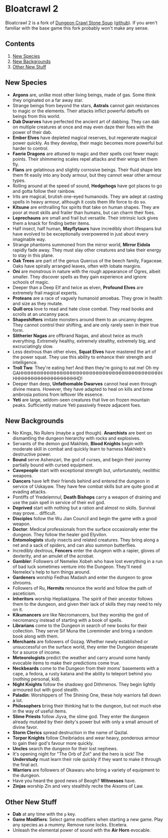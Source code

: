 # Bloatcrawl 2

Bloatcrawl 2 is a fork of [Dungeon Crawl Stone Soup](https://crawl.develz.org/) ([github](https://github.com/crawl/crawl)). If you aren't familiar with the base game this fork probably won't make any sense.

## Contents

1. [New Species](#new-species)
2. [New Backgrounds](#new-backgrounds)
3. [Other New Stuff](#other-new-stuff)

## New Species

* **Argons** are, unlike most other living beings, made of gas. Some think they originated on a far away star.
* Strange beings from beyond the stars, **Astrals** cannot gain resistances to magic or the elements. Their attacks inflict powerful debuffs on beings from this world.
* **Dab Dwarves** have perfected the ancient art of dabbing. They can dab on multiple creatures at once and may even daze their foes with the power of their dab.
* **Ember Elves** have depleted magical reserves, but regenerate magical power quickly. As they develop, their magic becomes more powerful but harder to control.
* **Faerie Dragons** are attuned to magic and their spells cost fewer magic points. Their shimmering scales repel attacks and their wings let them fly.
* **Flans** are gelatinous and slightly corrosive beings. Their fluid shape lets them fit easily into any body armour, but they cannot wear other armour types.
* Rolling around at the speed of sound, **Hedgehogs** have got places to go and gotta follow their rainbow.
* Irits are magical, brutish one-eyed humanoids. They are adept at casting spells in heavy armour, although it costs them life force to do so.
* **Kitsune** are enthralling fox spirits that take on human shapes. They are poor at most skills and frailer than humans, but can charm their foes.
* **Leprechauns** are small and frail but versatile. Their intrinsic luck gives them a knack for finding better items.
* Half insect, half human, **Mayflytaurs** have incredibly short lifespans but have evolved to be exceptionally overpowered in just about every imaginable way.
* Strange phantoms summoned from the mirror world, **Mirror Eidola** rapidly fade away. They must slay other creatures and take their energy to stay in this plane.
* **Oak Trees** are part of the genus Quercus of the beech family, Fagaceae. Oaks have spirally arranged leaves, often with lobate margins.
* **Oni** are monstrous in nature with the rough appearance of Ogres, albeit smaller. They discover spells as they gain experience and ignore schools of magic.
* Deeper than a Deep Elf and twice as elven, **Profound Elves** are extremely frail magical experts.
* **Proteans** are a race of vaguely humanoid amoebas. They grow in health and size as they mutate.
* **Quill orcs** love to read and hate close combat. They read books and scrolls at an uncanny pace.
* **Shapeshifters** imitate monsters around them to an uncanny degree. They cannot control their shifting, and are only rarely seen in their true form.
* **Slitherier Nagas** are offbrand Nagas, and about twice as much everything. Extremely healthy, extremely stealthy, extremely big, and excruciatingly slow.
* Less dextrous than other elves, **Squat Elves** have mastered the art of the power squat. They use this ability to enhance their strength and intelligence.
* **Troll Two**: They're eating her! And then they're going to eat me! Oh my GAHHHHHHHHHHHHHHHHHHHHHHHHHHHHHHHHHHHHHHHHHHHHHHHHHHHHHHHHHHHHHHHHD!
* Deeper than deep, **Unfathomable Dwarves** cannot heal even through divine means. However, they have adapted to heal on kills and brew ambrosia potions from leftover life essence.
* **Yeti** are large, seldom-seen creatures that live on frozen mountain peaks. Sufficiently mature Yeti passively freeze adjacent foes.


## New Backgrounds

* No Kings, No Rulers (maybe a god though). **Anarchists** are bent on dismantling the dungeon hierarchy with rocks and explosives.
* Servants of the demon god Makhleb, **Blood Knights** begin with moderate skill in  combat and quickly learn to harness Makhleb's destructive power.
* **Bound** serve Ashenzari, the god of curses, and begin their journey partially bound with cursed equipment.
* **Cavepeople** start with exceptional strength but, unfortunately, neolithic weapons.
* **Dancers** have left their friends behind and entered the dungeon in service of Uskayaw. They have few combat skills but are quite good at evading attacks.
* Pontiffs of Yredelemnul, **Death Bishops** carry a weapon of draining and use the pain spell in service of their evil god.
* **Deprived** start with nothing but a ration and almost no skills. Survival may prove... difficult.
* **Disciples** follow the Wu Jian Council and begin the game with a good weapon.
* **Doctor**: Medical professionals from the surface occasionally enter the dungeon. They follow the healer god Elyvilon.
* **Entomologists** study insects and related creatures. They bring along a net and a sack of spiders, and can also summon butterflies.
* Incredibly dextrous, **Fencers** enter the dungeon with a rapier, gloves of dexterity, and an amulet of the acrobat.
* **Gambler**: Followers of Nemelex Xobeh who have lost everything in a run of bad luck sometimes venture into the Dungeon. They'll need Nemelex's help to turn things around.
* **Gardeners** worship Fedhas Madash and enter the dungeon to grow shrooms.
* Followers of Ru, **Hermits** renounce the world and follow the path of asceticism.
* **Inheritors** worship Hepliaklqana. The spirit of their ancestor follows them to the dungeon, and given their lack of skills they may need to rely on it.
* **Kikumancers** are like Necromancers, but they worship the god of necromancy instead of starting with a book of spells.
* **Librarians** come to the Dungeon in search of new books for their collection. They serve Sif Muna the Loreminder and bring a random book along with them.
* **Merchants** are followers of Gozag. Whether newly established or unsuccessful on the  surface world, they enter the Dungeon desperate for a source of income.
* **Meteorologists** predict the weather and carry around some handy evocable items to make their predictions come true.
* **Neckbeards** come to the Dungeon from their moms' basements with a cape, a fedora,
a rusty katana and the ability to teleport behind you (nothing personal, kid).
* **Night Knights** follow the shadowy god Dithmenos. They begin lightly armoured but with good stealth.
* **Paladin**: Worshippers of The Shining One, these holy warriors fall down a lot.
* **Philosophers** bring their thinking hat to the dungeon, but not much else in the way of useful items.
* **Slime Priests** follow Jiyva, the slime god. They enter the dungeon already mutated by their deity's power but with only a small amount of divine favor.
* **Storm Clerics** spread destruction in the name of Qazlal.
* **Torpor Knights** follow Cheibriados and wear heavy, ponderous armour to gain their god's favour more quickly.
* **Uncles** search the dungeon for their lost nephews.
* It's opening night for "The Orb of Zot" and the hero is sick! The **Understudy** must learn their role quickly if they want to make it through the final act.
* **Warriors** are followers of Okawaru who bring a variety of equipment to the dungeon.
* Have you heard the good news of Beogh? **Witnesses** have.
* **Zinjas** worship Zin and very stealthily recite the Aixoms of Law.

## Other New Stuff

* **Dab** at any time with the `p` key.
* **Game Modifiers**: Select game modifiers when starting a new game. Play any species as a mummy. Remove rune locks. Etcetera.
* Unleash the elemental power of sound with the **Air Horn** evocable.

